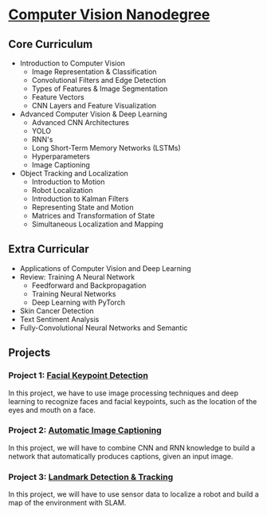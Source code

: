# [Computer Vision Nanodegree](https://www.udacity.com/course/computer-vision-nanodegree--nd891)

## Core Curriculum

- Introduction to Computer Vision
  - Image Representation & Classification
  - Convolutional Filters and Edge Detection
  - Types of Features & Image Segmentation
  - Feature Vectors
  - CNN Layers and Feature Visualization
- Advanced Computer Vision & Deep Learning
  - Advanced CNN Architectures
  - YOLO
  - RNN's
  - Long Short-Term Memory Networks (LSTMs)
  - Hyperparameters
  - Image Captioning  
- Object Tracking and Localization
  - Introduction to Motion
  - Robot Localization
  - Introduction to Kalman Filters
  - Representing State and Motion
  - Matrices and Transformation of State
  - Simultaneous Localization and Mapping
  
## Extra Curricular

- Applications of Computer Vision and Deep Learning
- Review: Training A Neural Network
  - Feedforward and Backpropagation
  - Training Neural Networks
  - Deep Learning with PyTorch
 - Skin Cancer Detection
 - Text Sentiment Analysis
 - Fully-Convolutional Neural Networks and Semantic
 
## Projects

### Project 1: [Facial Keypoint Detection](Projects/Project_1/P1_Facial_Keypoints)

In this project, we have to use image processing techniques and deep learning to recognize faces and facial keypoints, such as the location of the eyes and mouth on a face.

### Project 2: [Automatic Image Captioning](https://github.com/HaraldoFilho/Computer-Vision-Nanodegree/)

In this project, we will have to combine CNN and RNN knowledge to build a network that automatically produces captions, given an input image.

### Project 3: [Landmark Detection & Tracking](https://github.com/HaraldoFilho/Computer-Vision-Nanodegree/)

In this project, we will have to use sensor data to localize a robot and build a map of the environment with SLAM.

